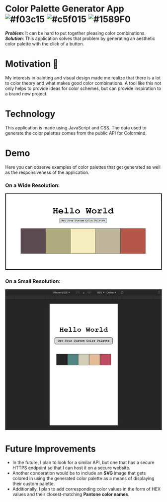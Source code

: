 # Color Palette Generator App ![#f03c15](https://placehold.it/15/f03c15/000000?text=+) ![#c5f015](https://placehold.it/15/c5f015/000000?text=+) ![#1589F0](https://placehold.it/15/1589F0/000000?text=+)

***Problem***: It can be hard to put together pleasing color combinations. 
<br/>
***Solution***: This application solves that problem by generating an aesthetic color palette with the click of a button.

# Motivation :art:
My interests in painting and visual design made me realize that there is a lot to color theory and what makes good color combinations. A tool like this not only helps to provide ideas for color schemes, but can provide inspiration to a brand new project. 

# Technology
This application is made using JavaScript and CSS. The data used to generate the color palettes comes from the public API for Colormind. 

# Demo
Here you can observe examples of color palettes that get generated as well as the responsiveness of the application.
### On a Wide Resolution:
![Wide Resolution Example](./wide-resolution-example.png)
### On a Small Resolution:
![Small Resolution Example](./small-resolution-example.png)

# Future Improvements
* In the future, I plan to look for a similar API, but one that has a secure HTTPS endpoint so that I can host it on a secure website. 
* Another conderation would be to include an **SVG** image that gets colored in using the generated color palette as a means of displaying their custom palette. 
* Additionally, I plan to add corresponding color values in the form of HEX values and their closest-matching **Pantone color names**.
